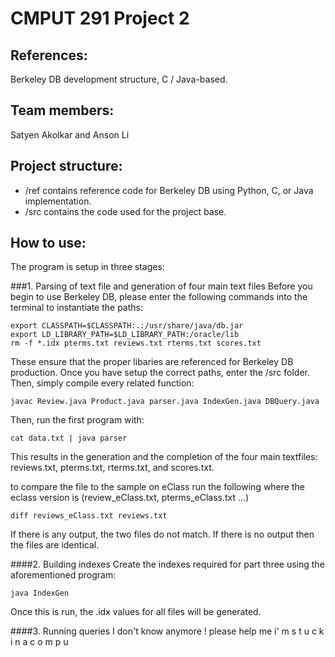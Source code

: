 # CMPUT 291 Project 2

## References:
Berkeley DB development structure, C / Java-based.

## Team members:
Satyen Akolkar and Anson Li

## Project structure:
* /ref contains reference code for Berkeley DB using Python, C, or Java implementation.
* /src contains the code used for the project base.

## How to use:
The program is setup in three stages:

###1. Parsing of text file and generation of four main text files
Before you begin to use Berkeley DB, please enter the following commands into the terminal to instantiate the paths:

	export CLASSPATH=$CLASSPATH:.:/usr/share/java/db.jar
	export LD_LIBRARY_PATH=$LD_LIBRARY_PATH:/oracle/lib
	rm -f *.idx pterms.txt reviews.txt rterms.txt scores.txt

These ensure that the proper libaries are referenced for Berkeley DB production.
Once you have setup the correct paths, enter the /src folder. Then, simply compile every related function:

	javac Review.java Product.java parser.java IndexGen.java DBQuery.java

Then, run the first program with:

	cat data.txt | java parser 

This results in the generation and the completion of the four main textfiles: reviews.txt, pterms.txt, rterms.txt, and scores.txt.

to compare the file to the sample on eClass run the following where the eclass version is (review_eClass.txt, pterms_eClass.txt ...)

	diff reviews_eClass.txt reviews.txt
	
If there is any output, the two files do not match. If there is no output then the files are identical.

####2. Building indexes
Create the indexes required for part three using the aforementioned program:

	java IndexGen

Once this is run, the .idx values for all files will be generated.

####3. Running queries
I don't know anymore ! please help me i' m s t u c k i n a c o m p u